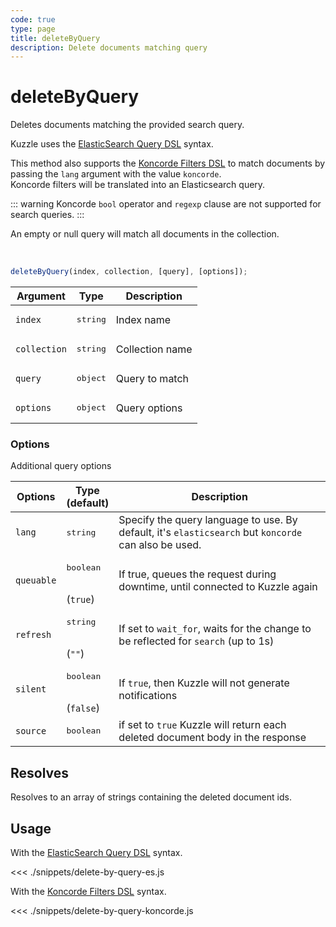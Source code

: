 ```yaml
---
code: true
type: page
title: deleteByQuery
description: Delete documents matching query
---
```


# deleteByQuery

Deletes documents matching the provided search query.

Kuzzle uses the [ElasticSearch Query DSL](https://www.elastic.co/guide/en/elasticsearch/reference/7.3/query-dsl.html) syntax.

<SinceBadge version="7.4.8"/>

This method also supports the [Koncorde Filters DSL](/core/2/api/koncorde-filters-syntax) to match documents by passing the `lang` argument with the value `koncorde`.  
Koncorde filters will be translated into an Elasticsearch query.  

::: warning
Koncorde `bool` operator and `regexp` clause are not supported for search queries.
:::

An empty or null query will match all documents in the collection.

<br/>

```js
deleteByQuery(index, collection, [query], [options]);
```

| Argument     | Type              | Description     |
|--------------|-------------------|-----------------|
| `index`      | <pre>string</pre> | Index name      |
| `collection` | <pre>string</pre> | Collection name |
| `query`      | <pre>object</pre> | Query to match  |
| `options`    | <pre>object</pre> | Query options   |

### Options

Additional query options

| Options    | Type<br/>(default)               | Description                                                                                                                        |
|------------|----------------------------------|------------------------------------------------------------------------------------------------------------------------------------|
| `lang`     | <pre>string</pre>                | Specify the query language to use. By default, it's `elasticsearch` but `koncorde` can also be used. <SinceBadge version="7.4.8"/> |
| `queuable` | <pre>boolean</pre><br/>(`true`)  | If true, queues the request during downtime, until connected to Kuzzle again                                                       |
| `refresh`  | <pre>string</pre><br/>(`""`)     | If set to `wait_for`, waits for the change to be reflected for `search` (up to 1s)                                                 |
| `silent`   | <pre>boolean</pre><br/>(`false`) | If `true`, then Kuzzle will not generate notifications <SinceBadge version="7.5.3"/>                                           |
| `source`   | <pre>boolean</pre>               | if set to `true` Kuzzle will return each deleted document body in the response                                                     |

## Resolves

Resolves to an array of strings containing the deleted document ids.

## Usage

With the [ElasticSearch Query DSL](https://www.elastic.co/guide/en/elasticsearch/reference/7.4/query-dsl.html) syntax.

<<< ./snippets/delete-by-query-es.js

With the [Koncorde Filters DSL](/core/2/api/koncorde-filters-syntax) syntax.

<<< ./snippets/delete-by-query-koncorde.js
